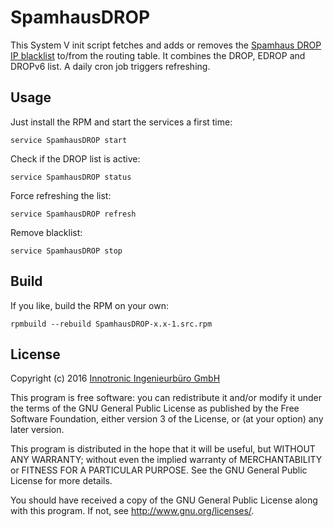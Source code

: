 # SpamhausDROP
This System V init script fetches and adds or removes the [Spamhaus DROP IP blacklist](https://www.spamhaus.org/drop/) to/from the routing table.
It combines the DROP, EDROP and DROPv6 list.
A daily cron job triggers refreshing.

## Usage
Just install the RPM and start the services a first time:

    service SpamhausDROP start

Check if the DROP list is active:

    service SpamhausDROP status

Force refreshing the list:

    service SpamhausDROP refresh

Remove blacklist:

    service SpamhausDROP stop 


## Build
If you like, build the RPM on your own:

    rpmbuild --rebuild SpamhausDROP-x.x-1.src.rpm


## License
Copyright (c) 2016 [Innotronic Ingenieurbüro GmbH](https://www.inno.ch/)


This program is free software: you can redistribute it and/or modify it under the terms of the GNU General Public License as published by the Free Software Foundation, either version 3 of the License, or (at your option) any later version.

This program is distributed in the hope that it will be useful, but WITHOUT ANY WARRANTY; without even the implied warranty of MERCHANTABILITY or FITNESS FOR A PARTICULAR PURPOSE. See the GNU General Public License for more details.

You should have received a copy of the GNU General Public License along with this program. If not, see http://www.gnu.org/licenses/.

